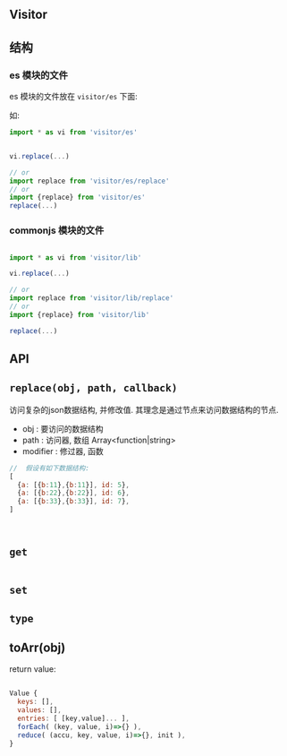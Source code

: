 
## Visitor

## 结构

### es 模块的文件

es 模块的文件放在 `visitor/es` 下面: 

如: 
```js
import * as vi from 'visitor/es'


vi.replace(...)

// or
import replace from 'visitor/es/replace'
// or
import {replace} from 'visitor/es'
replace(...)
```

### commonjs 模块的文件

```js

import * as vi from 'visitor/lib'

vi.replace(...)

// or
import replace from 'visitor/lib/replace'
// or
import {replace} from 'visitor/lib'

replace(...)

```

## API

## `replace(obj, path, callback)`
访问复杂的json数据结构, 并修改值. 其理念是通过节点来访问数据结构的节点.

* obj : 要访问的数据结构
* path : 访问器, 数组 Array<function|string>
* modifier : 修过器, 函数

```js
//  假设有如下数据结构: 
[
  {a: [{b:11},{b:11}], id: 5},
  {a: [{b:22},{b:22}], id: 6},
  {a: [{b:33},{b:33}], id: 7},
]




```


## `get`
```js

```

## `set`


## `type`


## toArr(obj)

return value:

```js

Value {
  keys: [],
  values: [],
  entries: [ [key,value]... ],
  forEach( (key, value, i)=>{} ),
  reduce( (accu, key, value, i)=>{}, init ),
}
```